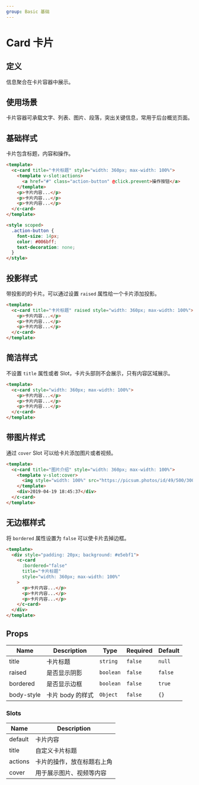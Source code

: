 ```yaml
---
group: Basic 基础
---
```


# Card 卡片

## 定义

信息聚合在卡片容器中展示。

## 使用场景

卡片容器可承载文字、列表、图片、段落，突出关键信息，常用于后台概览页面。

## 基础样式

卡片包含标题，内容和操作。

```html
<template>
  <c-card title="卡片标题" style="width: 360px; max-width: 100%">
    <template v-slot:actions>
      <a href="#" class="action-button" @click.prevent>操作按钮</a>
    </template>
    <p>卡片内容...</p>
    <p>卡片内容...</p>
    <p>卡片内容...</p>
  </c-card>
</template>

<style scoped>
  .action-button {
    font-size: 14px;
    color: #006bff;
    text-decoration: none;
  }
</style>
```

## 投影样式

带投影的的卡片。可以通过设置 `raised` 属性给一个卡片添加投影。

```html
<template>
  <c-card title="卡片标题" raised style="width: 360px; max-width: 100%">
    <p>卡片内容...</p>
    <p>卡片内容...</p>
    <p>卡片内容...</p>
  </c-card>
</template>
```

## 简洁样式

不设置 `title` 属性或者 Slot，卡片头部则不会展示，只有内容区域展示。

```html
<template>
  <c-card style="width: 360px; max-width: 100%">
    <p>卡片内容...</p>
    <p>卡片内容...</p>
    <p>卡片内容...</p>
  </c-card>
</template>
```

## 带图片样式

通过 `cover` Slot 可以给卡片添加图片或者视频。

```html
<template>
  <c-card title="图片介绍" style="width: 360px; max-width: 100%">
    <template v-slot:cover>
      <img style="width: 100%" src="https://picsum.photos/id/49/500/300" />
    </template>
    <div>2019-04-19 18:45:37</div>
  </c-card>
</template>
```

## 无边框样式

将 `bordered` 属性设置为 `false` 可以使卡片去掉边框。

```html
<template>
  <div style="padding: 20px; background: #e5ebf1">
    <c-card
      :bordered="false"
      title="卡片标题"
      style="width: 360px; max-width: 100%"
    >
      <p>卡片内容...</p>
      <p>卡片内容...</p>
      <p>卡片内容...</p>
    </c-card>
  </div>
</template>
```

## Props

| Name       | Description      | Type      | Required | Default |
| ---------- | ---------------- | --------- | -------- | ------- |
| title      | 卡片标题         | `string`  | `false`  | `null`  |
| raised     | 是否显示阴影     | `boolean` | `false`  | `false` |
| bordered   | 是否显示边框     | `boolean` | `false`  | `true`  |
| body-style | 卡片 body 的样式 | `Object`  | `false`  | `{}`    |

### Slots

| Name    | Description                |
| ------- | -------------------------- |
| default | 卡片内容                   |
| title   | 自定义卡片标题             |
| actions | 卡片的操作，放在标题右上角 |
| cover   | 用于展示图片、视频等内容   |
